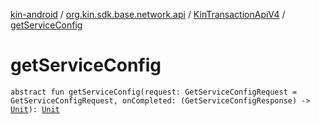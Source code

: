 [kin-android](../../index.md) / [org.kin.sdk.base.network.api](../index.md) / [KinTransactionApiV4](index.md) / [getServiceConfig](./get-service-config.md)

# getServiceConfig

`abstract fun getServiceConfig(request: GetServiceConfigRequest = GetServiceConfigRequest, onCompleted: (GetServiceConfigResponse) -> `[`Unit`](https://kotlinlang.org/api/latest/jvm/stdlib/kotlin/-unit/index.html)`): `[`Unit`](https://kotlinlang.org/api/latest/jvm/stdlib/kotlin/-unit/index.html)